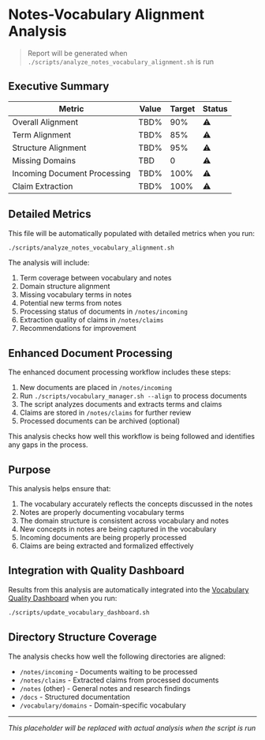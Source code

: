 # Notes-Vocabulary Alignment Analysis

> Report will be generated when `./scripts/analyze_notes_vocabulary_alignment.sh` is run

## Executive Summary

| Metric | Value | Target | Status |
|--------|-------|--------|--------|
| Overall Alignment | TBD% | 90% | ⚠️ |
| Term Alignment | TBD% | 85% | ⚠️ |
| Structure Alignment | TBD% | 95% | ⚠️ |
| Missing Domains | TBD | 0 | ⚠️ |
| Incoming Document Processing | TBD% | 100% | ⚠️ |
| Claim Extraction | TBD% | 100% | ⚠️ |

## Detailed Metrics

This file will be automatically populated with detailed metrics when you run:

```bash
./scripts/analyze_notes_vocabulary_alignment.sh
```

The analysis will include:

1. Term coverage between vocabulary and notes
2. Domain structure alignment 
3. Missing vocabulary terms in notes
4. Potential new terms from notes
5. Processing status of documents in `/notes/incoming`
6. Extraction quality of claims in `/notes/claims`
7. Recommendations for improvement

## Enhanced Document Processing

The enhanced document processing workflow includes these steps:

1. New documents are placed in `/notes/incoming`
2. Run `./scripts/vocabulary_manager.sh --align` to process documents
3. The script analyzes documents and extracts terms and claims
4. Claims are stored in `/notes/claims` for further review
5. Processed documents can be archived (optional)

This analysis checks how well this workflow is being followed and identifies any gaps in the process.

## Purpose

This analysis helps ensure that:

1. The vocabulary accurately reflects the concepts discussed in the notes
2. Notes are properly documenting vocabulary terms
3. The domain structure is consistent across vocabulary and notes
4. New concepts in notes are being captured in the vocabulary
5. Incoming documents are being properly processed
6. Claims are being extracted and formalized effectively

## Integration with Quality Dashboard

Results from this analysis are automatically integrated into the [Vocabulary Quality Dashboard](vocabulary_quality_dashboard.md) when you run:

```bash
./scripts/update_vocabulary_dashboard.sh
```

## Directory Structure Coverage

The analysis checks how well the following directories are aligned:

- `/notes/incoming` - Documents waiting to be processed
- `/notes/claims` - Extracted claims from processed documents
- `/notes` (other) - General notes and research findings
- `/docs` - Structured documentation
- `/vocabulary/domains` - Domain-specific vocabulary

---

*This placeholder will be replaced with actual analysis when the script is run* 